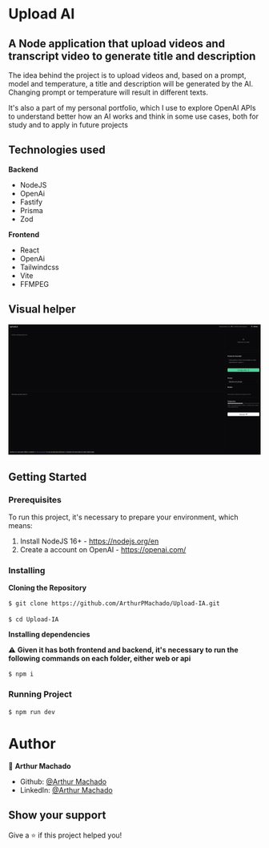 # Upload AI

## A Node application that upload videos and transcript video to generate title and description

The idea behind the project is to upload videos and, based on a prompt, model and temperature, a title and description will be generated by the AI. Changing prompt or temperature will result in different texts.

It's also a part of my personal portfolio, which I use to explore OpenAI APIs to understand better how an AI works and think in some use cases, both for study and to apply in future projects

## Technologies used
**Backend**

* NodeJS
* OpenAi
* Fastify
* Prisma
* Zod

**Frontend**

* React
* OpenAi
* Tailwindcss
* Vite
* FFMPEG

## Visual helper

<img title="Upload AI front" alt="Upload AI front" src="./uploadAi.png">

## Getting Started
### Prerequisites

To run this project, it's necessary to prepare your environment, which means:

1. Install NodeJS 16+ - https://nodejs.org/en
2. Create a account on OpenAI - https://openai.com/

### Installing
**Cloning the Repository**
```
$ git clone https://github.com/ArthurPMachado/Upload-IA.git

$ cd Upload-IA
```
**Installing dependencies**

⚠️ **Given it has both frontend and backend, it's necessary to run the following commands on each folder, either web or api**

```
$ npm i
```

### Running Project

```
$ npm run dev
```

# Author

👤 **Arthur Machado**

- Github: [@Arthur Machado](https://github.com/ArthurPMachado)
- LinkedIn: [@Arthur Machado](https://linkedin.com/in/arthurpmachado)

## Show your support

Give a ⭐️ if this project helped you!
